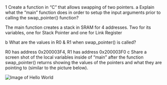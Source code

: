 1 Create a function in “C” that allows swapping of two pointers.
  a Explain what the “main” function does in order to setup the input arguments prior to calling the swap_pointer() function?
  
  The main function creates a stack in SRAM for 4 addresses. Two for its variables, one for Stack Pointer and one for Link Register
  
  b What are the values in R0 & R1 when swap_pointer() is called?
  
  R0 has address 0x200003F4, R1 has address 0x200003F0
  c Share a screen shot of the local variables inside of “main” after the function swap_pointer() returns showing the values of the pointers and what they are pointing to (similar to the picture below).
  
  ![Image of Hello World](https://github.com/soobin27/embsys310/blob/main/ImageFolder/.jpg)
  
